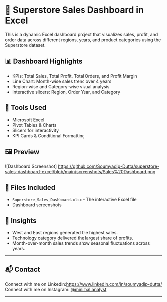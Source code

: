 # 🧾 Superstore Sales Dashboard in Excel

This is a dynamic Excel dashboard project that visualizes sales, profit, and order data across different regions, years, and product categories using the Superstore dataset.

## 📊 Dashboard Highlights
- KPIs: Total Sales, Total Profit, Total Orders, and Profit Margin
- Line Chart: Month-wise sales trend over 4 years
- Region-wise and Category-wise visual analysis
- Interactive slicers: Region, Order Year, and Category

## 🔧 Tools Used
- Microsoft Excel
- Pivot Tables & Charts
- Slicers for interactivity
- KPI Cards & Conditional Formatting

## 🖼️ Preview
![Dashboard Screenshot]
https://github.com/Soumyadip-Dutta/superstore-sales-dashboard-excel/blob/main/screenshots/Sales%20Dashboard.png

## 📁 Files Included
- `Superstore_Sales_Dashboard.xlsx` – The interactive Excel file
- Dashboard screenshots

## 📌 Insights
- West and East regions generated the highest sales.
- Technology category delivered the largest share of profits.
- Month-over-month sales trends show seasonal fluctuations across years.

---

## 📬 Contact
Connect with me on Linkedin:https://www.linkedin.com/in/soumyadip-dutta/
Connect with me on Instagram: [@minimal.analyst](https://www.instagram.com/minimal.analyst)

--- 


